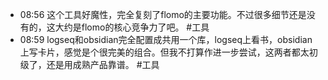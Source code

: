 

- 08:56 这个工具好魔性，完全复刻了flomo的主要功能。不过很多细节还是没有的，这大约是flomo的核心竞争力了吧。 #工具
- 08:59 logseq和obsidian完全配置成共用一个库，logseq上看书，obsidian上写卡片，感觉是个很完美的组合。但我不打算作进一步尝试，这两者都太初级了，还是用成熟产品靠谱。 #工具